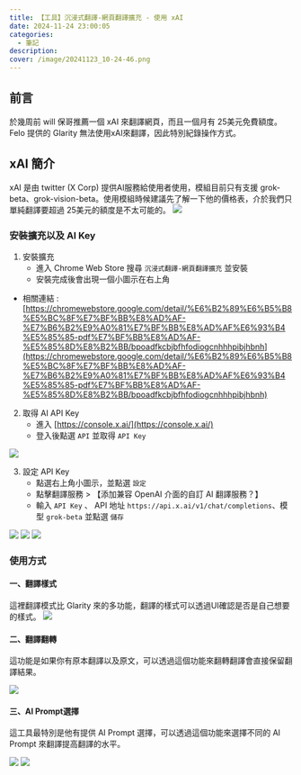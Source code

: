 ```yaml
---
title: 【工具】沉浸式翻譯-網頁翻譯擴充 - 使用 xAI
date: 2024-11-24 23:00:05
categories: 
  - 筆記 
description:
cover: /image/20241123_10-24-46.png
---
```


## 前言
於幾周前 will 保哥推薦一個 xAI 來翻譯網頁，而且一個月有 25美元免費額度。Felo 提供的 Glarity 無法使用xAI來翻譯，因此特別紀錄操作方式。


## xAI 簡介
xAI 是由 twitter (X Corp) 提供AI服務給使用者使用，模組目前只有支援 grok-beta、grok-vision-beta。使用模組時候建議先了解一下他的價格表，介於我們只單純翻譯要超過 25美元的額度是不太可能的。
![](/image/20241124_22-47-22.png)


### 安裝擴充以及 AI Key 
1. 安裝擴充
    - 進入 Chrome Web Store 搜尋 `沉浸式翻譯-網頁翻譯擴充` 並安裝
    - 安裝完成後會出現一個小圖示在右上角

- 相關連結 : [https://chromewebstore.google.com/detail/%E6%B2%89%E6%B5%B8%E5%BC%8F%E7%BF%BB%E8%AD%AF-%E7%B6%B2%E9%A0%81%E7%BF%BB%E8%AD%AF%E6%93%B4%E5%85%85-pdf%E7%BF%BB%E8%AD%AF-%E5%85%8D%E8%B2%BB/bpoadfkcbjbfhfodiogcnhhhpibjhbnh](https://chromewebstore.google.com/detail/%E6%B2%89%E6%B5%B8%E5%BC%8F%E7%BF%BB%E8%AD%AF-%E7%B6%B2%E9%A0%81%E7%BF%BB%E8%AD%AF%E6%93%B4%E5%85%85-pdf%E7%BF%BB%E8%AD%AF-%E5%85%8D%E8%B2%BB/bpoadfkcbjbfhfodiogcnhhhpibjhbnh)


2. 取得 AI API Key
    - 進入 [https://console.x.ai/](https://console.x.ai/) 
    - 登入後點選 `API` 並取得 `API Key`

![](/image/20241124_23-03-26.png)

3. 設定 API Key
    - 點選右上角小圖示，並點選 `設定`
    - 點擊翻譯服務 > 【添加兼容 OpenAI 介面的自訂 AI 翻譯服務？】
    - 輸入 `API Key` 、 API 地址 `https://api.x.ai/v1/chat/completions`、模型 `grok-beta` 並點選 `儲存`

![](/image/20241124_23-14-29.png)
![](/image/20241124_23-12-36.png)
![](/image/20241124_23-13-02.png)


### 使用方式

#### 一、翻譯樣式
這裡翻譯模式比 Glarity 來的多功能，翻譯的樣式可以透過UI確認是否是自己想要的樣式。
![](/image/20241124_23-22-21.png)


#### 二、翻譯翻轉
這功能是如果你有原本翻譯以及原文，可以透過這個功能來翻轉翻譯會直接保留翻譯結果。

![](/image/20241124_23-23-10.png)

#### 三、AI Prompt選擇
這工具最特別是他有提供 AI Prompt 選擇，可以透過這個功能來選擇不同的 AI Prompt 來翻譯提高翻譯的水平。

![](/image/20241124_23-29-21.png)
![](/image/20241124_23-30-20.png)